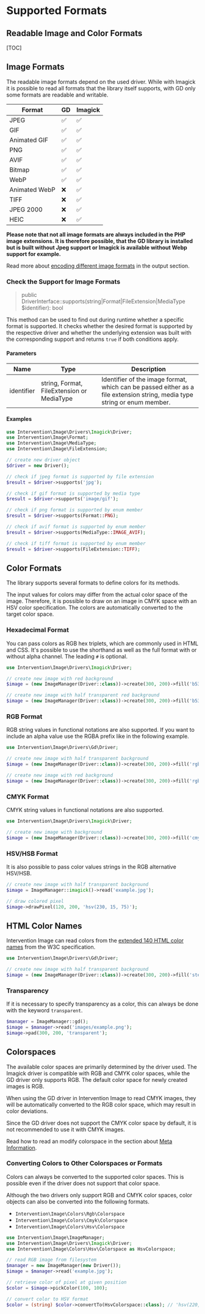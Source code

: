 # Supported Formats
## Readable Image and Color Formats

[TOC]

## Image Formats

The readable image formats depend on the used driver. While with Imagick it is
possible to read all formats that the library itself supports, with GD only
some formats are readable and writable.

| Format | GD | Imagick |
| - | - | - |
| JPEG | ✅ | ✅ |
| GIF | ✅ | ✅ |
| Animated GIF | ✅ | ✅ |
| PNG | ✅ | ✅ |
| AVIF | ✅ | ✅ |
| Bitmap | ✅ | ✅ |
| WebP | ✅ | ✅ |
| Animated WebP | ❌ | ✅ |
| TIFF | ❌ | ✅ |
| JPEG 2000 | ❌ | ✅ |
| HEIC | ❌ | ✅ |

**Please note that not all image formats are always included in the PHP image
extensions. It is therefore possible, that the GD library is installed but is
built without Jpeg support or Imagick is available without Webp support
for example.**

Read more about [encoding different image formats](/v3/basics/image-output) in the output section.

### Check the Support for Image Formats

> public DriverInterface::supports(string|Format|FileExtension|MediaType $identifier): bool

This method can be used to find out during runtime whether a specific format
is supported. It checks whether the desired format is supported by the
respective driver and whether the underlying extension was built with the
corresponding support and returns `true` if both conditions apply.

#### Parameters

| Name | Type | Description |
| - | - | - |
| identifier | string, Format, FileExtension or MediaType | Identifier of the image format, which can be passed either as a file extension string, media type string or enum member.  |


#### Examples

```php
use Intervention\Image\Drivers\Imagick\Driver;
use Intervention\Image\Format;
use Intervention\Image\MediaType;
use Intervention\Image\FileExtension;

// create new driver object
$driver = new Driver();

// check if jpeg format is supported by file extension
$result = $driver->supports('jpg');

// check if gif format is supported by media type
$result = $driver->supports('image/gif');

// check if png format is supported by enum member
$result = $driver->supports(Format::PNG);

// check if avif format is supported by enum member
$result = $driver->supports(MediaType::IMAGE_AVIF);

// check if tiff format is supported by enum member
$result = $driver->supports(FileExtension::TIFF);
```

## Color Formats

The library supports several formats to define colors for its methods.

The input values for colors may differ from the actual color space of the
image. Therefore, it is possible to draw on an image in CMYK space with an HSV
color specification. The colors are automatically converted to the target color
space.

### Hexadecimal Format

You can pass colors as RGB hex triplets, which are commonly used in HTML and
CSS. It's possible to use the shorthand as well as the full format with or
without alpha channel. The leading `#` is optional.

```php
use Intervention\Image\Drivers\Imagick\Driver;

// create new image with red background
$image = (new ImageManager(Driver::class))->create(300, 200)->fill('b53717');

// create new image with half transparent red background
$image = (new ImageManager(Driver::class))->create(300, 200)->fill('b5371766');
```

### RGB Format

RGB string values in functional notations are also supported. If you want to
include an alpha value use the RGBA prefix like in the following example.

```php
use Intervention\Image\Drivers\Gd\Driver;

// create new image with half transparent background
$image = (new ImageManager(Driver::class))->create(300, 200)->fill('rgba(15, 20, 255, .5)');

// create new image with red background
$image = (new ImageManager(Driver::class))->create(300, 200)->fill('rgb(255, 0, 0)');
```

### CMYK Format

CMYK string values in functional notations are also supported.

```php
use Intervention\Image\Drivers\Imagick\Driver;

// create new image with background
$image = (new ImageManager(Driver::class))->create(300, 200)->fill('cmyk(100, 100, 55, 60)');
```

### HSV/HSB Format

It is also possible to pass color values strings in the RGB alternative HSV/HSB.

```php
// create new image with half transparent background
$image = ImageManager::imagick()->read('example.jpg');

// draw colored pixel
$image->drawPixel(120, 200, 'hsv(230, 15, 75)');
```

## HTML Color Names

Intervention Image can read colors from the [extended 140 HTML color
names](https://en.wikipedia.org/wiki/Web_colors#HTML_color_names) from the W3C
specification.

```php
use Intervention\Image\Drivers\Gd\Driver;

// create new image with half transparent background
$image = (new ImageManager(Driver::class))->create(300, 200)->fill('steelblue');
```

### Transparency

If it is necessary to specify transparency as a color, this can always be done
with the keyword `transparent`.

```php
$manager = ImageManager::gd();
$image = $manager->read('images/example.png');
$image->pad(300, 200, 'transparent');
```

## Colorspaces

The available color spaces are primarily determined by the driver used. The
Imagick driver is compatible with RGB and CMYK color spaces, while the GD
driver only supports RGB. The default color space for newly created images is
RGB.

When using the GD driver in Intervention Image to read CMYK images, they will
be automatically converted to the RGB color space, which may result in color
deviations.

Since the GD driver does not support the CMYK color space by default, it is not
recommended to use it with CMYK images.

Read how to read an modify colorspace in the section about [Meta
Information](/v3/basics/meta-information).

### Converting Colors to Other Colorspaces or Formats

Colors can always be converted to the supported color spaces. This is possible
even if the driver does not support that color space.

Although the two drivers only support RGB and CMYK color spaces, color objects
can also be converted into the following formats.

- `Intervention\Image\Colors\Rgb\Colorspace`
- `Intervention\Image\Colors\Cmyk\Colorspace`
- `Intervention\Image\Colors\Hsv\Colorspace`

```php
use Intervention\Image\ImageManager;
use Intervention\Image\Drivers\Imagick\Driver;
use Intervention\Image\Colors\Hsv\Colorspace as HsvColorspace;

// read RGB image from filesystem
$manager = new ImageManager(new Driver());
$image = $manager->read('example.jpg');

// retrieve color of pixel at given position
$color = $image->pickColor(100, 100);

// convert color to HSV format
$color = (string) $color->convertTo(HsvColorspace::class); // 'hsv(220, 10, 65)'
```
